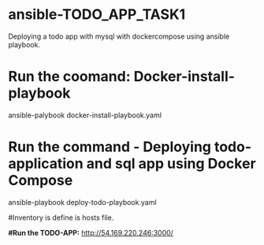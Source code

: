 # ansible-TODO_APP_TASK1
Deploying a todo app with mysql with dockercompose using ansible playbook.

# Run the coomand: Docker-install-playbook

ansible-palybook docker-install-playbook.yaml

# Run the command - Deploying todo-application and sql app using Docker Compose

ansible-playbook deploy-todo-playbook.yaml

#Inventory is define is hosts file.

**#Run the TODO-APP:**
http://54.169.220.246:3000/



